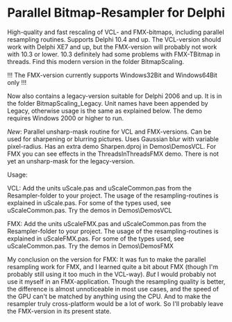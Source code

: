 # Parallel Bitmap-Resampler for Delphi

 High-quality and fast rescaling of VCL- and FMX-bitmaps, including parallel resampling routines.
 Supports Delphi 10.4 and up. The VCL-version should work with Delphi XE7 and up, but the FMX-version will probably not work with 10.3 or lower. 10.3 definitely had some problems with FMX-TBitmap in threads.
 Find this modern version in the folder BitmapScaling.
 
 !!! The FMX-version currently supports Windows32Bit and Windows64Bit only !!!

Now also contains a legacy-version suitable for Delphi 2006 and up. It is in the folder BitmapScaling_Legacy. Unit names have been appended by Legacy, otherwise usage is the same as explained below. The demo requires Windows 2000 or higher to run.

*New*: Parallel unsharp-mask routine for VCL and FMX-versions. Can be used for sharpening or blurring pictures. Uses Gaussian blur with variable pixel-radius. Has an extra demo Sharpen.dproj in Demos\DemosVCL. For FMX you can see effects in the ThreadsInThreadsFMX demo. There is not yet an unsharp-mask for the legacy-version.

Usage:

  VCL: Add the units uScale.pas and uScaleCommon.pas from the Resampler-folder to your project. 
       The usage of the resampling-routines is explained in uScale.pas.
       For some of the types used, see uScaleCommon.pas.
       Try the demos in Demos\DemosVCL

  FMX: Add the units uScaleFMX.pas and uScaleCommon.pas from the Resampler-folder to your project. 
       The usage of the resampling-routines is explained in uScaleFMX.pas. 
       For some of the types used, see uScaleCommon.pas.
       Try the demos in Demos\DemosFMX

My conclusion on the version for FMX: It was fun to make the parallel resampling work for FMX, and I learned quite a bit about FMX (though I'm probably still using it too much in the VCL-way). *But* I would probably not use it myself in an FMX-application. Though the resampling quality is better, the difference is almost unnoticeable in most use cases, and the speed of the GPU can't be matched by anything using the CPU. And to make the resampler truly cross-platform would be a lot of work. So I'll probably leave the FMX-version in its present state. 
